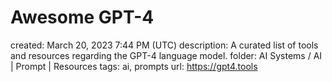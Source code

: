 # Awesome GPT-4

created: March 20, 2023 7:44 PM (UTC)
description: A curated list of tools and resources regarding the GPT-4 language model.
folder: AI Systems / AI | Prompt | Resources
tags: ai, prompts
url: https://gpt4.tools
